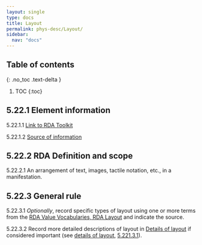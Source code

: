 ```yaml
---
layout: single
type: docs
title: Layout
permalink: phys-desc/Layout/
sidebar:
  nav: "docs"
---
```


## Table of contents
{: .no_toc .text-delta }

1. TOC
{:toc}

## 5.22.1 Element information

<a name="5.22.1.1">5.22.1.1</a> [Link to RDA Toolkit](https://beta.rdatoolkit.org/Content/Index?externalId=en-US_ala-9f019737-be7b-32e0-b5ca-9604d2bc4255)

<a name="5.22.1.2">5.22.1.2</a> [Source of information](/DCRMR/phys-desc/) 

## 5.22.2 RDA Definition and scope

<a name="5.22.2.1">5.22.2.1</a> An arrangement of text, images, tactile notation, etc., in a manifestation.


## 5.22.3 General rule 

<a name="5.22.3.1">5.22.3.1</a> *Optionally*, record specific types of layout using one or more terms from the [RDA Value Vocabularies, RDA Layout](http://www.rdaregistry.info/termList/layout/) and indicate the source.

<a name="5.22.3.2">5.22.3.2</a> Record more detailed descriptions of layout in [Details of layout](/DCRMR/phys-desc/Details-of-layout/) if considered important (see [details of layout](/DCRMR/phys-desc/Details-of-layout/), [5.221.3.1](/DCRMR/phys-desc/Details-of-layout/#5.221.3.1)).
